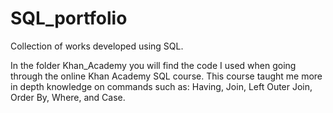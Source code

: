 # SQL_portfolio
Collection of works developed using SQL.

In the folder Khan_Academy you will find the code I used when going through the online Khan Academy SQL course. This course taught me more in depth knowledge on commands such as: Having, Join, Left Outer Join, Order By, Where, and Case.
